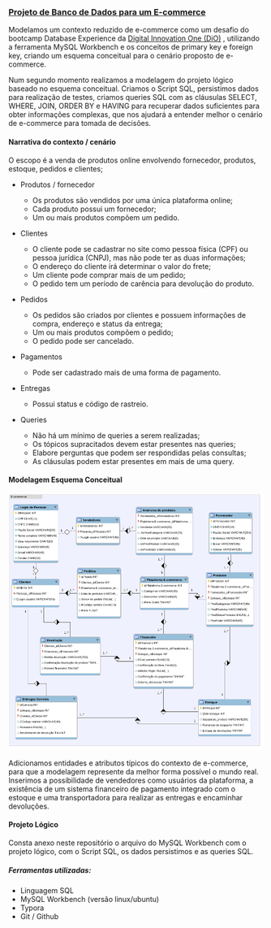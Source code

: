 ### **<u>Projeto de Banco de Dados para um E-commerce</u>**

Modelamos um contexto reduzido de e-commerce como um desafio do bootcamp Database Experience da [Digital Innovation One (DiO)](https://web.dio.me/track/database-experience) , utilizando a ferramenta MySQL Workbench e os conceitos de primary key e foreign key, criando um esquema conceitual para o cenário proposto de e-commerce.

Num segundo momento realizamos a modelagem do projeto lógico baseado no esquema conceitual. Criamos o Script SQL, persistimos dados para realização de testes, criamos queries SQL com as cláusulas SELECT, WHERE, JOIN, ORDER BY e HAVING para recuperar dados suficientes para obter informações complexas, que nos ajudará a entender melhor o cenário de e-commerce para tomada de decisões. 

#### Narrativa do contexto / cenário

O escopo é a venda de produtos online envolvendo fornecedor, produtos, estoque, pedidos e clientes;

- Produtos / fornecedor
  - Os produtos são vendidos por uma única plataforma online;
  - Cada produto possui um fornecedor;
  - Um ou mais produtos compõem um pedido.
- Clientes
  - O cliente pode se cadastrar no site como pessoa física (CPF) ou pessoa jurídica (CNPJ), mas não pode ter as duas informações;
  - O endereço do cliente irá determinar o valor do frete;
  - Um cliente pode comprar mais de um pedido;
  - O pedido tem um período de carência para devolução do produto.
- Pedidos
  - Os pedidos são criados por clientes e possuem informações de compra, endereço e status da entrega;
  - Um ou mais produtos compõem o pedido;
  - O pedido pode ser cancelado.

- Pagamentos
  - Pode ser cadastrado mais de uma forma de pagamento.
- Entregas
  - Possui status e código de rastreio.
- Queries
  - Não há um mínimo de queries a serem realizadas;
  - Os tópicos supracitados devem estar presentes nas queries;
  - Elabore perguntas que podem ser respondidas pelas consultas;
  - As cláusulas podem estar presentes em mais de uma query.


#### Modelagem Esquema Conceitual

![](projeto_e-commerce_refinado.png)

Adicionamos entidades e atributos típicos do contexto de e-commerce, para que a modelagem represente da melhor forma possível o mundo real. Inserimos a possibilidade de vendedores como usuários da plataforma, a existência de um sistema financeiro de pagamento integrado com o estoque e uma transportadora para realizar as entregas e encaminhar devoluções.

#### Projeto Lógico

Consta anexo neste repositório o arquivo do MySQL Workbench com o projeto lógico, com o Script SQL, os dados persistimos e as queries SQL.

##### Ferramentas utilizadas:

- Linguagem SQL
- MySQL Workbench (versão linux/ubuntu)
- Typora
- Git / Github